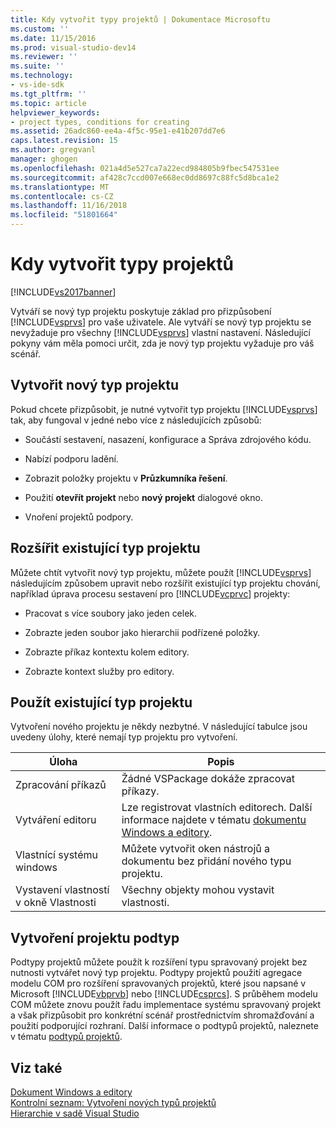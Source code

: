 ```yaml
---
title: Kdy vytvořit typy projektů | Dokumentace Microsoftu
ms.custom: ''
ms.date: 11/15/2016
ms.prod: visual-studio-dev14
ms.reviewer: ''
ms.suite: ''
ms.technology:
- vs-ide-sdk
ms.tgt_pltfrm: ''
ms.topic: article
helpviewer_keywords:
- project types, conditions for creating
ms.assetid: 26adc860-ee4a-4f5c-95e1-e41b207dd7e6
caps.latest.revision: 15
ms.author: gregvanl
manager: ghogen
ms.openlocfilehash: 021a4d5e527ca7a22ecd984805b9fbec547531ee
ms.sourcegitcommit: af428c7ccd007e668ec0dd8697c88fc5d8bca1e2
ms.translationtype: MT
ms.contentlocale: cs-CZ
ms.lasthandoff: 11/16/2018
ms.locfileid: "51801664"
---
```

# <a name="when-to-create-project-types"></a>Kdy vytvořit typy projektů
[!INCLUDE[vs2017banner](../../includes/vs2017banner.md)]

Vytváří se nový typ projektu poskytuje základ pro přizpůsobení [!INCLUDE[vsprvs](../../includes/vsprvs-md.md)] pro vaše uživatele. Ale vytváří se nový typ projektu se nevyžaduje pro všechny [!INCLUDE[vsprvs](../../includes/vsprvs-md.md)] vlastní nastavení. Následující pokyny vám měla pomoci určit, zda je nový typ projektu vyžaduje pro váš scénář.  
  
## <a name="create-a-new-project-type"></a>Vytvořit nový typ projektu  
 Pokud chcete přizpůsobit, je nutné vytvořit typ projektu [!INCLUDE[vsprvs](../../includes/vsprvs-md.md)] tak, aby fungoval v jedné nebo více z následujících způsobů:  
  
-   Součástí sestavení, nasazení, konfigurace a Správa zdrojového kódu.  
  
-   Nabízí podporu ladění.  
  
-   Zobrazit položky projektu v **Průzkumníka řešení**.  
  
-   Použití **otevřít projekt** nebo **nový projekt** dialogové okno.  
  
-   Vnoření projektů podpory.  
  
## <a name="extend-an-existing-project-type"></a>Rozšířit existující typ projektu  
 Můžete chtít vytvořit nový typ projektu, můžete použít [!INCLUDE[vsprvs](../../includes/vsprvs-md.md)] následujícím způsobem upravit nebo rozšířit existující typ projektu chování, například úprava procesu sestavení pro [!INCLUDE[vcprvc](../../includes/vcprvc-md.md)] projekty:  
  
-   Pracovat s více soubory jako jeden celek.  
  
-   Zobrazte jeden soubor jako hierarchii podřízené položky.  
  
-   Zobrazte příkaz kontextu kolem editory.  
  
-   Zobrazte kontext služby pro editory.  
  
## <a name="use-an-existing-project-type"></a>Použít existující typ projektu  
 Vytvoření nového projektu je někdy nezbytné. V následující tabulce jsou uvedeny úlohy, které nemají typ projektu pro vytvoření.  
  
|Úloha|Popis|  
|----------|-----------------|  
|Zpracování příkazů|Žádné VSPackage dokáže zpracovat příkazy.|  
|Vytváření editoru|Lze registrovat vlastních editorech. Další informace najdete v tématu [dokumentu Windows a editory](http://msdn.microsoft.com/en-us/603625e1-62b6-413a-bc44-089346e166bc).|  
|Vlastnící systému windows|Můžete vytvořit oken nástrojů a dokumentu bez přidání nového typu projektu.|  
|Vystavení vlastností v okně Vlastnosti|Všechny objekty mohou vystavit vlastnosti.|  
  
## <a name="create-a-project-subtype"></a>Vytvoření projektu podtyp  
 Podtypy projektů můžete použít k rozšíření typu spravovaný projekt bez nutnosti vytvářet nový typ projektu. Podtypy projektů použití agregace modelu COM pro rozšíření spravovaných projektů, které jsou napsané v Microsoft [!INCLUDE[vbprvb](../../includes/vbprvb-md.md)] nebo [!INCLUDE[csprcs](../../includes/csprcs-md.md)]. S průběhem modelu COM můžete znovu použít řadu implementace systému spravovaný projekt a však přizpůsobit pro konkrétní scénář prostřednictvím shromažďování a použití podporující rozhraní. Další informace o podtypů projektů, naleznete v tématu [podtypů projektů](../../extensibility/internals/project-subtypes.md).  
  
## <a name="see-also"></a>Viz také  
 [Dokument Windows a editory](http://msdn.microsoft.com/en-us/603625e1-62b6-413a-bc44-089346e166bc)   
 [Kontrolní seznam: Vytvoření nových typů projektů](../../extensibility/internals/checklist-creating-new-project-types.md)   
 [Hierarchie v sadě Visual Studio](../../extensibility/internals/hierarchies-in-visual-studio.md)

